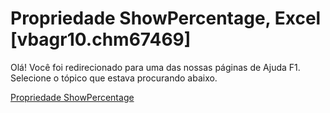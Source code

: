 
# Propriedade ShowPercentage, Excel [vbagr10.chm67469]

Olá! Você foi redirecionado para uma das nossas páginas de Ajuda F1. Selecione o tópico que estava procurando abaixo.

[Propriedade ShowPercentage](http://msdn.microsoft.com/library/32e2e547-8fb6-f3c7-3f61-a32a5d77d98d%28Office.15%29.aspx)
